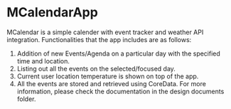 # MCalendarApp
MCalendar is a simple calender with event tracker and weather API integration. Functionalities that the app includes are as follows:
1. Addition of new Events/Agenda on a particular day with the specified time and location.
2. Listing out all the events on the selected/focused day.
3. Current user location temperature is shown on top of the app.
4. All the events are stored and retrieved using CoreData.
For more information, please check the documentation in the design documents folder.
